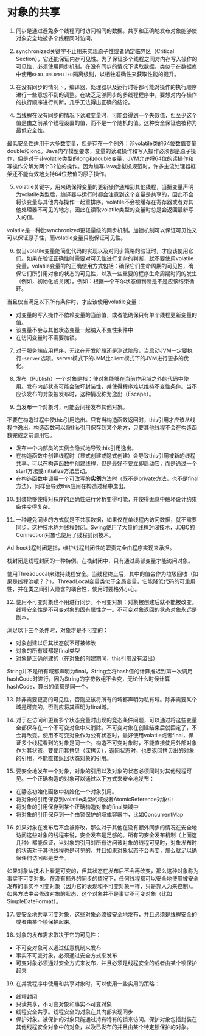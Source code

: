 # 对象的共享

1. 同步是通过避免多个线程同时访问相同的数据。共享和正确地发布对象能够使对象安全地被多个线程同时访问。

2. synchronized关键字不止用来实现原子性或者确定临界区（Critical Section），它还能保证内存可见性。为了保证多个线程之间对内存写入操作的可见性，必须使用同步机制。在没有同步的情况下读取数据，类似于在数据库中使用`READ_UNCOMMITED`隔离级别，以牺牲准确性来获取性能的提升。

3. 在没有同步的情况下，编译器、处理器以及运行时等都可能对操作的执行顺序进行一些意想不到的调整。在缺乏足够同步的多线程程序中，要想对内存操作的执行顺序进行判断，几乎无法得出正确的结论。

4. 当线程在没有同步的情况下读取变量时，可能会得到一个失效值，但至少这个值是由之前某个线程设置的值，而不是一个随机的值。这种安全保证也被称为最低安全性。

  最低安全性适用于大多数变量，但是存在一个例外：非volatile类的64位数值变量double和long。Java内存模型要求，变量的读取操作和写入操作必须都是原子操作，但是对于非volatile类型的long和double变量，JVM允许将64位的读操作和写操作分解为两个32位的操作。因为编写Java虚拟机规范时，许多主流处理器框架还不能有效地支持64位数值的原子操作。

5. volatile关键字，用来确保将变量的更新操作通知到其他线程，当把变量声明为volatile类型后，编译器与运行时都会注意到这个变量是共享的，因此不会将该变量与其他内存操作一起重排序。volatile不会被缓存在寄存器或者对其他处理器不可见的地方，因此在读取volatile类型的变量时总是会返回最新写入的值。

  volatile是一种比synchronized更轻量级的同步机制。加锁机制可以保证可见性又可以保证原子性，而volatile变量只能保证可见性。

6. 仅当volatile变量能简化代码的实现以及对同步策略的验证时，才应该使用它们。如果在验证正确性时需要对可见性进行复杂的判断，就不要使用volatile变量。volatile变量的的正确使用方式包括：确保它们生命周期的可见性，确保它们所引用对象的状态的可见性，以及一些重要的程序生命周期时间的发生（例如，初始化或关闭）。例如：根据一个布尔状态值判断是不是应该结束循环。

  当且仅当满足以下所有条件时，才应该使用volatile变量：
  - 对变量的写入操作不依赖变量的当前值，或者能确保只有单个线程更新变量的值。
  - 该变量不会与其他状态变量一起纳入不变性条件中
  - 在访问变量时不需要加锁。

7. 对于服务端应用程序，无论在开发阶段还是测试阶段，当启动JVM一定要执行`-server`选项。server模式下的JVM比client模式下的JVM进行更多的优化。

8. 发布（Publish）一个对象是指：使对象能够在当前作用域之外的代码中使用。发布内部状态可能会破坏封装性，并使得程序难以维持不变性条件。当不应该发布的对象被发布时，这种情况称为逸出（Escape）。

9. 当发布一个对象时，可能会间接发布其他对象。

  不要在构造过程中使this引用逸出。只有当构造函数返回时，this引用才应该从线程中逸出。构造函数可以将this引用保存到某个地方，只要其他线程不会在构造函数完成之前调用它。
  - 发布一个内部类的实例会隐式地导致this引用逸出。
  - 在构造函数中创建线程时（显式创建或隐式创建）会导致this引用被新的线程共享。可以在构造函数中创建线程，但是最好不要立即启动它，而是通过一个start方法或initialize方法启动。
  - 在构造函数中调用一个可改写的**实例**方法时（既不是private方法，也不是final方法），同样会导致this应用在构造过程中逸出。

10. 封装能够使得对程序的正确性进行分析变得可能，并使得无意中破坏设计约束条件变得复杂。

11. 一种避免同步的方式就是不共享数据，如果仅在单线程内访问数据，就不需要同步。这种技术称为线程封闭。Swing使用了大量的线程封闭技术，JDBC的Connection对象也使用了线程封闭技术。

  Ad-hoc线程封闭是指，维护线程封闭性的职责完全由程序实现来承担。

  栈封闭是线程封闭的一种特例。在栈封闭中，只有通过局部变量才能访问对象。

  使用ThreadLocal来维持线程安全。当线程终止后，其中的值会作为垃圾回收（如果是线程池呢？？）。ThreadLocal变量类似于全局变量，它能降低代码的可重用性，并在类之间引入隐含的耦合性，使用时要格外小心。

12. 使用不可变对象也不用进行同步。不可变对象：对象被创建后就不能被改变。线程安全性是不可变对象的固有属性之一。不可变对象返回的状态对象永远是副本。

  满足以下三个条件时，对象才是不可变的：
  - 对象创建以后其状态就不可被修改
  - 对象的所有域都是final类型
  - 对象是正确创建的（在对象的创建期间，this引用没有溢出）

  String并不是所有域都声明为final，String会将hash值的计算推迟到第一次调用hashCode时进行，因为String的字符数组不会变，无论什么时候计算hashCode，算出的值都是同一个。

13. 除非需要更高的可见性，否则应该将所有的域都声明为私有域。除非需要某个域是可变的，否则应将其声明为final域。

14. 对于在访问和更新多个状态变量时出现的竞态条件问题，可以通过将这些变量全部保存在一个不可变对象中来消除。不可变对象在创建结束后就固定了，不会再改变。使用不可变对象作为公有状态时，最好使用volatile或者final，保证多个线程看到的对象是同一个。构造不可变对象时，不能直接使用外部对象作为其状态，要使用其拷贝（深拷贝），返回状态时，也要返回拷贝出的对象的引用，不能直接返回状态对象的引用。

15. 要安全地发布一个对象，对象的引用以及对象的状态必须同时对其他线程可见。一个正确构造的对象可以通过以下方式来安全地发布：
  - 在静态初始化函数中初始化一个对象引用。
  - 将对象的引用保存到volatile类型的域或者AtomicReference对象中
  - 将对象的引用保存到某个正确构造对象的final类域中
  - 将对象的引用保存到一个由锁保护的域或容器中，比如ConcurrentMap

16. 如果对象在发布后不会被修改，那么对于其他在没有额外同步的情况在安全地访问这些对象的线程来说，安全发布是足够的。所有的安全发布机制（上面这几种）都能保证，当对象的引用对所有访问该对象的线程可见时，对象发布时的状态对于其他线程也是可见的，并且如果对象状态不会再变，那么就足以确保任何访问都是安全。

  如果对象从技术上看是可变的，但其状态在发布后不会再改变，那么这种对象称为事实不可变对象。在没有额外的同步的情况下，任何线程都可以安全地使用被安全发布的事实不可变对象（因为它的表现和不可变对象一样，只是靠人为来控制）。如果方法中会修改对象的状态，这个对象并不是事实不可变对象（比如SimpleDateFormat）。

17. 要安全地共享可变对象，这些对象必须被安全地发布，并且必须是线程安全的或者由某个锁保护起来。

18. 对象的发布需求取决于它的可见性：
  - 不可变对象可以通过任意机制来发布
  - 事实不可变对象，必须通过安全方式来发布
  - 可变对象必须通过安全方式来发布，并且必须是线程安全的或者由某个锁保护起来

19. 在并发程序中使用和共享对象时，可以使用一些实用的策略：
  - 线程封闭
  - 只读共享，不可变对象和事实不可变对象
  - 线程安全共享。线程安全的对象在其内部实现同步
  - 保护对象。被保护的对象只能通过持有特有的锁来访问。保护对象包括封装在其他线程安全对象中的对象，以及已发布的并且由某个特定锁保护的对象。

